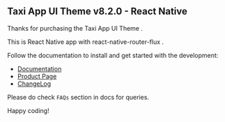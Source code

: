 ## Taxi App UI Theme v8.2.0 - React Native

Thanks for purchasing the Taxi App UI Theme .

This is React Native app with react-native-router-flux .

Follow the documentation to install and get started with the development:

- [Documentation](http://docs.market.nativebase.io/react-native-taxi-app-ui/)
- [Product Page](https://market.nativebase.io/view/react-native-taxi-app-theme)
- [ChangeLog](http://gitstrap.com/strapmobile/TaxiApp/blob/v8.2.0/React-Native/ChangeLog.md)

Please do check `FAQs` section in docs for queries.

Happy coding!
